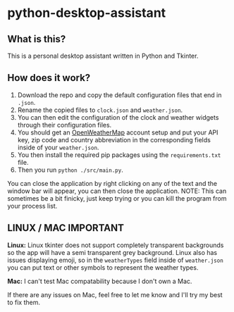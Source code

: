 # python-desktop-assistant
 
## What is this?
This is a personal desktop assistant written in Python and Tkinter.

## How does it work?
1. Download the repo and copy the default configuration files that end in `.json`.
2. Rename the copied files to `clock.json` and `weather.json`.
3. You can then edit the configuration of the clock and weather widgets through their configuration files.
4. You should get an [OpenWeatherMap](https://openweathermap.org/) account setup and put your API key, zip code and country abbreviation in the corresponding fields inside of your `weather.json`.
5. You then install the required pip packages using the `requirements.txt` file.
6. Then you run `python ./src/main.py`.

You can close the application by right clicking on any of the text and the window bar will appear, you can then close the application.
NOTE: This can sometimes be a bit finicky, just keep trying or you can kill the program from your process list.

## LINUX / MAC IMPORTANT
**Linux:**
Linux tkinter does not support completely transparent backgrounds so the app will have a semi transparent grey background.
Linux also has issues displaying emoji, so in the `weatherTypes` field inside of `weather.json` you can put text or other symbols to represent the weather types.

**Mac:**
I can't test Mac compatability because I don't own a Mac.

If there are any issues on Mac, feel free to let me know and I'll try my best to fix them.
